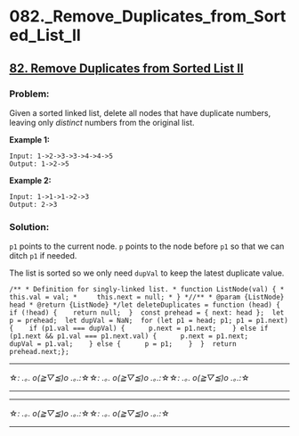 # 082._Remove_Duplicates_from_Sorted_List_II

## [82. Remove Duplicates from Sorted List II](https://leetcode.com/problems/remove-duplicates-from-sorted-list-ii/description/)

### Problem:

Given a sorted linked list, delete all nodes that have duplicate numbers, leaving only *distinct* numbers from the original list.

**Example 1:**

```
Input: 1->2->3->3->4->4->5
Output: 1->2->5
```

**Example 2:**

```
Input: 1->1->1->2->3
Output: 2->3
```

### Solution:

`p1` points to the current node. `p` points to the node before `p1` so that we can ditch `p1` if needed.

The list is sorted so we only need `dupVal` to keep the latest duplicate value.

```
/** * Definition for singly-linked list. * function ListNode(val) { *     this.val = val; *     this.next = null; * } *//** * @param {ListNode} head * @return {ListNode} */let deleteDuplicates = function (head) {  if (!head) {    return null;  }  const prehead = { next: head };  let p = prehead;  let dupVal = NaN;  for (let p1 = head; p1; p1 = p1.next) {    if (p1.val === dupVal) {      p.next = p1.next;    } else if (p1.next && p1.val === p1.next.val) {      p.next = p1.next;      dupVal = p1.val;    } else {      p = p1;    }  }  return prehead.next;};
```

---

☆*: .｡. o(≧▽≦)o .｡.:*☆☆*: .｡. o(≧▽≦)o .｡.:*☆☆*: .｡. o(≧▽≦)o .｡.:*☆

---

---

☆*: .｡. o(≧▽≦)o .｡.:*☆☆*: .｡. o(≧▽≦)o .｡.:*☆

---